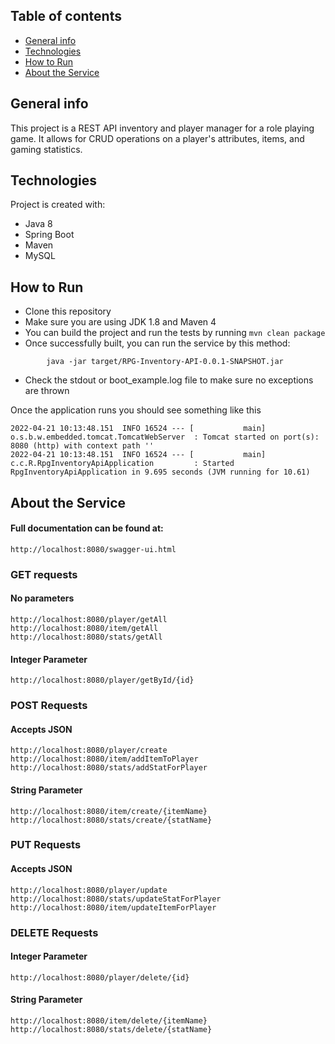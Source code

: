 ## Table of contents
* [General info](#general-info)
* [Technologies](#technologies)
* [How to Run](#how-to-run)
* [About the Service](#about-the-service)

## General info
This project is a REST API inventory and player manager for a role playing game. It allows for CRUD operations on a player's attributes, items, and gaming statistics.

## Technologies
Project is created with:
* Java 8
* Spring Boot
* Maven
* MySQL

## How to Run

* Clone this repository
* Make sure you are using JDK 1.8 and Maven 4
* You can build the project and run the tests by running ```mvn clean package```
* Once successfully built, you can run the service by this method:
```
        java -jar target/RPG-Inventory-API-0.0.1-SNAPSHOT.jar
```
* Check the stdout or boot_example.log file to make sure no exceptions are thrown

Once the application runs you should see something like this

```
2022-04-21 10:13:48.151  INFO 16524 --- [           main] o.s.b.w.embedded.tomcat.TomcatWebServer  : Tomcat started on port(s): 8080 (http) with context path ''
2022-04-21 10:13:48.151  INFO 16524 --- [           main] c.c.R.RpgInventoryApiApplication         : Started RpgInventoryApiApplication in 9.695 seconds (JVM running for 10.61)
```

## About the Service

#### Full documentation can be found at:
```
http://localhost:8080/swagger-ui.html
```

### GET requests
#### No parameters
```
http://localhost:8080/player/getAll
http://localhost:8080/item/getAll
http://localhost:8080/stats/getAll
```

#### Integer Parameter
```
http://localhost:8080/player/getById/{id}
```

### POST Requests

#### Accepts JSON
```
http://localhost:8080/player/create
http://localhost:8080/item/addItemToPlayer
http://localhost:8080/stats/addStatForPlayer
```

#### String Parameter
```
http://localhost:8080/item/create/{itemName}
http://localhost:8080/stats/create/{statName}
```

### PUT Requests

#### Accepts JSON
```
http://localhost:8080/player/update
http://localhost:8080/stats/updateStatForPlayer
http://localhost:8080/item/updateItemForPlayer
```

### DELETE Requests

#### Integer Parameter
```
http://localhost:8080/player/delete/{id}
```

#### String Parameter
```
http://localhost:8080/item/delete/{itemName}
http://localhost:8080/stats/delete/{statName}
```
